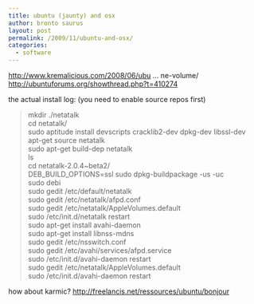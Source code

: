 ```yaml
---
title: ubuntu (jaunty) and osx
author: bronto saurus
layout: post
permalink: /2009/11/ubuntu-and-osx/
categories:
  - software
---
```

<a href="http://www.kremalicious.com/2008/06/ubuntu-as-mac-file-server-and-time-machine-volume/" target="_blank" >http://www.kremalicious.com/2008/06/ubu &#8230; ne-volume/</a>  
<a href="http://ubuntuforums.org/showthread.php?t=410274" target="_blank" >http://ubuntuforums.org/showthread.php?t=410274</a>

the actual install log: (you need to enable source repos first)  


> mkdir ./netatalk  
> cd netatalk/  
> sudo aptitude install devscripts cracklib2-dev dpkg-dev libssl-dev  
> apt-get source netatalk  
> sudo apt-get build-dep netatalk  
> ls  
> cd netatalk-2.0.4~beta2/  
> DEB\_BUILD\_OPTIONS=ssl sudo dpkg-buildpackage -us -uc  
> sudo debi  
> sudo gedit /etc/default/netatalk   
> sudo gedit /etc/netatalk/afpd.conf   
> sudo gedit /etc/netatalk/AppleVolumes.default  
> sudo /etc/init.d/netatalk restart  
> sudo apt-get install avahi-daemon  
> sudo apt-get install libnss-mdns  
> sudo gedit /etc/nsswitch.conf  
> sudo gedit /etc/avahi/services/afpd.service  
> sudo /etc/init.d/avahi-daemon restart  
> sudo gedit /etc/netatalk/AppleVolumes.default  
> sudo /etc/init.d/avahi-daemon restart</p>


how about karmic? <http://freelancis.net/ressources/ubuntu/bonjour>
